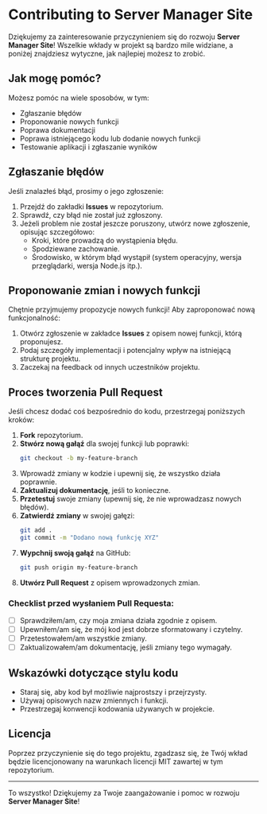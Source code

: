 # Contributing to Server Manager Site

Dziękujemy za zainteresowanie przyczynieniem się do rozwoju **Server Manager Site**! Wszelkie wkłady w projekt są bardzo mile widziane, a poniżej znajdziesz wytyczne, jak najlepiej możesz to zrobić.

## Jak mogę pomóc?

Możesz pomóc na wiele sposobów, w tym:
- Zgłaszanie błędów
- Proponowanie nowych funkcji
- Poprawa dokumentacji
- Poprawa istniejącego kodu lub dodanie nowych funkcji
- Testowanie aplikacji i zgłaszanie wyników

## Zgłaszanie błędów

Jeśli znalazłeś błąd, prosimy o jego zgłoszenie:
1. Przejdź do zakładki **Issues** w repozytorium.
2. Sprawdź, czy błąd nie został już zgłoszony.
3. Jeżeli problem nie został jeszcze poruszony, utwórz nowe zgłoszenie, opisując szczegółowo:
   - Kroki, które prowadzą do wystąpienia błędu.
   - Spodziewane zachowanie.
   - Środowisko, w którym błąd wystąpił (system operacyjny, wersja przeglądarki, wersja Node.js itp.).

## Proponowanie zmian i nowych funkcji

Chętnie przyjmujemy propozycje nowych funkcji! Aby zaproponować nową funkcjonalność:
1. Otwórz zgłoszenie w zakładce **Issues** z opisem nowej funkcji, którą proponujesz.
2. Podaj szczegóły implementacji i potencjalny wpływ na istniejącą strukturę projektu.
3. Zaczekaj na feedback od innych uczestników projektu.

## Proces tworzenia Pull Request

Jeśli chcesz dodać coś bezpośrednio do kodu, przestrzegaj poniższych kroków:
1. **Fork** repozytorium.
2. **Stwórz nową gałąź** dla swojej funkcji lub poprawki:
   ```bash
   git checkout -b my-feature-branch
   ```
3. Wprowadź zmiany w kodzie i upewnij się, że wszystko działa poprawnie.
4. **Zaktualizuj dokumentację**, jeśli to konieczne.
5. **Przetestuj** swoje zmiany (upewnij się, że nie wprowadzasz nowych błędów).
6. **Zatwierdź zmiany** w swojej gałęzi:
   ```bash
   git add .
   git commit -m "Dodano nową funkcję XYZ"
   ```
7. **Wypchnij swoją gałąź** na GitHub:
   ```bash
   git push origin my-feature-branch
   ```
8. **Utwórz Pull Request** z opisem wprowadzonych zmian.

### Checklist przed wysłaniem Pull Requesta:
- [ ] Sprawdziłem/am, czy moja zmiana działa zgodnie z opisem.
- [ ] Upewniłem/am się, że mój kod jest dobrze sformatowany i czytelny.
- [ ] Przetestowałem/am wszystkie zmiany.
- [ ] Zaktualizowałem/am dokumentację, jeśli zmiany tego wymagały.

## Wskazówki dotyczące stylu kodu

- Staraj się, aby kod był możliwie najprostszy i przejrzysty.
- Używaj opisowych nazw zmiennych i funkcji.
- Przestrzegaj konwencji kodowania używanych w projekcie.

## Licencja

Poprzez przyczynienie się do tego projektu, zgadzasz się, że Twój wkład będzie licencjonowany na warunkach licencji MIT zawartej w tym repozytorium.

---

To wszystko! Dziękujemy za Twoje zaangażowanie i pomoc w rozwoju **Server Manager Site**!
